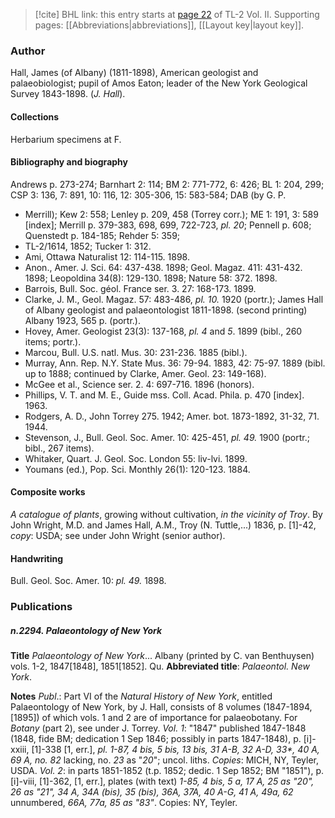 > [!cite] BHL link: this entry starts at [page 22](https://www.biodiversitylibrary.org/item/103253#page/48/mode/1up) of TL-2 Vol. II.
> Supporting pages: [[Abbreviations|abbreviations]], [[Layout key|layout key]].

### Author

Hall, James (of Albany) (1811-1898), American geologist and palaeobiologist; pupil of Amos Eaton; leader of the New York Geological Survey 1843-1898. (*J. Hall*).

#### Collections

Herbarium specimens at F.

#### Bibliography and biography

Andrews p. 273-274; Barnhart 2: 114; BM 2: 771-772, 6: 426; BL 1: 204, 299; CSP 3: 136, 7: 891, 10: 116, 12: 305-306, 15: 583-584; DAB (by G. P.
- Merrill); Kew 2: 558; Lenley p. 209, 458 (Torrey corr.); ME 1: 191, 3: 589 \[index\]; Merrill p. 379-383, 698, 699, 722-723, *pl. 20*; Pennell p. 608; Quenstedt p. 184-185; Rehder 5: 359;
- TL-2/1614, 1852; Tucker 1: 312.
- Ami, Ottawa Naturalist 12: 114-115. 1898.
- Anon., Amer. J. Sci. 64: 437-438. 1898; Geol. Magaz. 411: 431-432. 1898; Leopoldina 34(8): 129-130. 1898; Nature 58: 372. 1898.
- Barrois, Bull. Soc. géol. France ser. 3. 27: 168-173. 1899.
- Clarke, J. M., Geol. Magaz. 57: 483-486, *pl. 10.* 1920 (portr.); James Hall of Albany geologist and palaeontologist 1811-1898. (second printing) Albany 1923, 565 p. (portr.).
- Hovey, Amer. Geologist 23(3): 137-168, *pl. 4* and *5*. 1899 (bibl., 260 items; portr.).
- Marcou, Bull. U.S. natl. Mus. 30: 231-236. 1885 (bibl.).
- Murray, Ann. Rep. N.Y. State Mus. 36: 79-94. 1883, 42: 75-97. 1889 (bibl. up to 1888; continued by Clarke, Amer. Geol. 23: 149-168).
- McGee et al., Science ser. 2. 4: 697-716. 1896 (honors).
- Phillips, V. T. and M. E., Guide mss. Coll. Acad. Phila. p. 470 \[index\]. 1963.
- Rodgers, A. D., John Torrey 275. 1942; Amer. bot. 1873-1892, 31-32, 71. 1944.
- Stevenson, J., Bull. Geol. Soc. Amer. 10: 425-451, *pl. 49.* 1900 (portr.; bibl., 267 items).
- Whitaker, Quart. J. Geol. Soc. London 55: liv-lvi. 1899.
- Youmans (ed.), Pop. Sci. Monthly 26(1): 120-123. 1884.

#### Composite works

*A catalogue of plants*, growing without cultivation, *in the vicinity of Troy*. By John Wright, M.D. and James Hall, A.M., Troy (N. Tuttle,...) 1836, p. \[1\]-42, *copy*: USDA; see under John Wright (senior author).

#### Handwriting

Bull. Geol. Soc. Amer. 10: *pl. 49.* 1898.

### Publications

##### n.2294. Palaeontology of New York

**Title**
*Palaeontology of New York*... Albany (printed by C. van Benthuysen) vols. 1-2, 1847\[1848\], 1851\[1852\]. Qu.
**Abbreviated title**: *Palaeontol. New York*.

**Notes**
*Publ*.: Part VI of the *Natural History of New York*, entitled Palaeontology of New York, by J. Hall, consists of 8 volumes (1847-1894, \[1895\]) of which vols. 1 and 2 are of importance for palaeobotany. For *Botany* (part 2), see under J. Torrey.
*Vol. 1*: "1847" published 1847-1848 (1848, fide BM; dedication 1 Sep 1846; possibly in parts 1847-1848), p. \[i\]-xxiii, \[1\]-338 \[1, err.\], *pl. 1-87, 4 bis, 5 bis, 13 bis, 31 A-B, 32 A-D, 33\*, 40 A, 69 A, no. 82* lacking, no. *23* as "*20*"; uncol. liths. *Copies*: MICH, NY, Teyler, USDA.
*Vol. 2*: in parts 1851-1852 (t.p. 1852; dedic. 1 Sep 1852; BM "1851"), p. \[i\]-viii, \[1\]-362, \[1, err.\], plates (with text) *1-85, 4 bis, 5 a, 17 A, 25 as "20", 26 as "21", 34 A, 34A (bis), 35 (bis), 36A, 37A, 40 A-G, 41 A, 49a, 62* unnumbered, *66A, 77a, 85 as "83"*. Copies: NY, Teyler.


